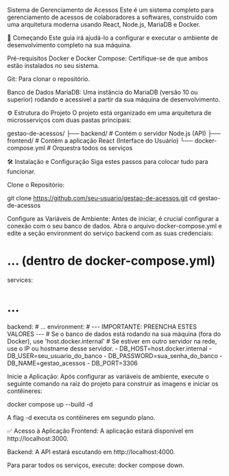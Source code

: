 Sistema de Gerenciamento de Acessos
Este é um sistema completo para gerenciamento de acessos de colaboradores a softwares, construído com uma arquitetura moderna usando React, Node.js, MariaDB e Docker.

🚀 Começando
Este guia irá ajudá-lo a configurar e executar o ambiente de desenvolvimento completo na sua máquina.

Pré-requisitos
Docker e Docker Compose: Certifique-se de que ambos estão instalados no seu sistema.

Git: Para clonar o repositório.

Banco de Dados MariaDB: Uma instância do MariaDB (versão 10 ou superior) rodando e acessível a partir da sua máquina de desenvolvimento.

⚙️ Estrutura do Projeto
O projeto está organizado em uma arquitetura de microsserviços com duas pastas principais:

gestao-de-acessos/
├── backend/         # Contém o servidor Node.js (API)
├── frontend/        # Contém a aplicação React (Interface do Usuário)
└── docker-compose.yml # Orquestra todos os serviços

🛠️ Instalação e Configuração
Siga estes passos para colocar tudo para funcionar.

Clone o Repositório:

git clone https://github.com/seu-usuario/gestao-de-acessos.git
cd gestao-de-acessos

Configure as Variáveis de Ambiente:
Antes de iniciar, é crucial configurar a conexão com o seu banco de dados. Abra o arquivo docker-compose.yml e edite a seção environment do serviço backend com as suas credenciais:

# ... (dentro de docker-compose.yml)
services:
  # ...
  backend:
    # ...
    environment:
      # --- IMPORTANTE: PREENCHA ESTES VALORES ---
      # Se o banco de dados está rodando na sua máquina (fora do Docker), use 'host.docker.internal'
      # Se estiver em outro servidor na rede, use o IP ou hostname desse servidor.
      - DB_HOST=host.docker.internal
      - DB_USER=seu_usuario_do_banco
      - DB_PASSWORD=sua_senha_do_banco
      - DB_NAME=gestao_acessos
      - DB_PORT=3306

Inicie a Aplicação:
Após configurar as variáveis de ambiente, execute o seguinte comando na raiz do projeto para construir as imagens e iniciar os contêineres:

docker compose up --build -d

A flag -d executa os contêineres em segundo plano.

✅ Acesso à Aplicação
Frontend: A aplicação estará disponível em http://localhost:3000.

Backend: A API estará escutando em http://localhost:4000.

Para parar todos os serviços, execute: docker compose down.